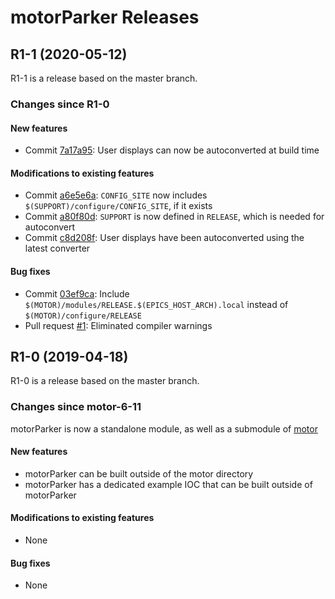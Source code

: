 # motorParker Releases

## __R1-1 (2020-05-12)__
R1-1 is a release based on the master branch.  

### Changes since R1-0

#### New features
* Commit [7a17a95](https://github.com/epics-motor/motorParker/commit/7a17a9529b46b3ae2d518d099d57c5a684c55fb2): User displays can now be autoconverted at build time

#### Modifications to existing features
* Commit [a6e5e6a](https://github.com/epics-motor/motorParker/commit/a6e5e6a1df089a3929f48645a614c82773422dc2): ``CONFIG_SITE`` now includes ``$(SUPPORT)/configure/CONFIG_SITE``, if it exists
* Commit [a80f80d](https://github.com/epics-motor/motorParker/commit/a80f80dd655180a6e59c80be823fefd825c2e87f): ``SUPPORT`` is now defined in ``RELEASE``, which is needed for autoconvert
* Commit [c8d208f](https://github.com/epics-motor/motorParker/commit/c8d208fe2d0d6c633fe3b3ff3804a231c92c3082): User displays have been autoconverted using the latest converter

#### Bug fixes
* Commit [03ef9ca](https://github.com/epics-motor/motorParker/commit/03ef9ca874ad61747e7efafe08527e378608f216): Include ``$(MOTOR)/modules/RELEASE.$(EPICS_HOST_ARCH).local`` instead of ``$(MOTOR)/configure/RELEASE``
* Pull request [#1](https://github.com/epics-motor/motorParker/pull/1): Eliminated compiler warnings

## __R1-0 (2019-04-18)__
R1-0 is a release based on the master branch.  

### Changes since motor-6-11

motorParker is now a standalone module, as well as a submodule of [motor](https://github.com/epics-modules/motor)

#### New features
* motorParker can be built outside of the motor directory
* motorParker has a dedicated example IOC that can be built outside of motorParker

#### Modifications to existing features
* None

#### Bug fixes
* None
